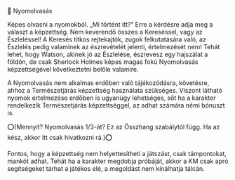 🔵 Nyomolvasás

Képes olvasni a nyomokból. „Mi történt itt?” Erre a kérdésre adja meg a választ a képzettség. Nem keverendő összes a Kereséssel, vagy az Észleléssel! A Keresés titkos rejtekajtók, zugok felkutatására való, az Észlelés pedig valaminek az észrevételét jelenti, értelmezését nem! Tehát lehet, hogy Watson, akinek jó az Észlelése, észrevesz egy hajszálat a földön, de csak Sherlock Holmes képes magas fokú Nyomolvasás képzettségével következtetni belőle valamire.

A Nyomolvasás nem alkalmas erdőben való tájékozódásra, követésre, ahhoz a Természetjárás képzettség használata szükséges. Viszont látható nyomok értelmezése erdőben is ugyanúgy lehetséges, sőt ha a karakter rendelkezik Természetjárás képzettséggel, az adhat számára némi bónuszt is.

⭕(Mennyit? Nyomolvasás 1/3-át? Ez az Összhang szabálytól függ. Ha az kész, akkor itt csak hivatkozni rá.)⭕

Fontos, hogy a képzettség nem helyettesítheti a játszást, csak támpontokat, mankót adhat. Tehát ha a karakter megdobja próbáját, akkor a KM csak apró segítségeket tárhat a játékos elé, a megoldást nem kínálhatja tálcán.
